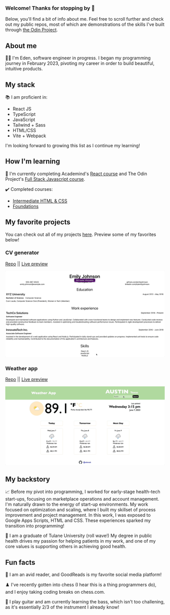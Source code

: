 ### Welcome! Thanks for stopping by 👋

Below, you'll find a bit of info about me. Feel free to scroll further and check out my public repos, most of which are demonstrations of the skills I've built through <a href="https://www.theodinproject.com/">the Odin Project</a>.

## About me

👩‍💻 I'm Eden, software engineer in progress. I began my programming journey in February 2023, pivoting my career in order to build beautiful, intuitive products.

## My stack

📚 I am proficient in:
- React JS
- TypeScript
- JavaScript
- Tailwind + Sass
- HTML/CSS
- Vite + Webpack

I'm looking forward to growing this list as I continue my learning!

## How I'm learning

📓 I'm currently completing Academind's <a href="https://www.udemy.com/course/react-the-complete-guide-incl-redux/">React course</a> and The Odin Project's <a href="https://www.theodinproject.com/paths/full-stack-javascript">Full Stack Javascript course</a>.

✔️ Completed courses:
- <a href="https://www.theodinproject.com/paths/full-stack-javascript/courses/intermediate-html-and-css">Intermediate HTML & CSS</a>
- <a href="https://www.theodinproject.com/paths/foundations/courses/foundations">Foundations</a>

## My favorite projects

You can check out all of my projects <a href="https://github.com/edensalt?tab=repositories">here</a>. Preview some of my favorites below!

### CV generator
<a href="https://github.com/edensalt/cv-application">Repo</a> || <a href="https://edensalt.github.io/cv-application/">Live preview</a>

<a href="https://github.com/edensalt/cv-application"><img src="./images/cv-app.gif" alt="gif of my cv generator"></a>

### Weather app
<a href="https://github.com/edensalt/weather-app">Repo</a> || <a href="https://edensalt.github.io/weather-app/">Live preview</a>

<a href="https://github.com/edensalt/weather-app"><img src="./images/basic-function.gif" alt="gif of my weather app"></a>

## My backstory

📈 Before my pivot into programming, I worked for early-stage health-tech start-ups, focusing on marketplace operations and account management. I'm naturally drawn to the energy of start-up environments. My work focused on optimization and scaling, where I built my skillset of process improvement and project management. In this work, I was exposed to Google Apps Scripts, HTML and CSS. These experiences sparked my transition into programming!

🌊 I am a graduate of Tulane University (roll wave!) My degree in public health drives my passion for helping patients in my work, and one of my core values is supporting others in achieving good health.

## Fun facts

📖 I am an avid reader, and GoodReads is my favorite social media platform!

♟️ I've recently gotten into chess (I hear this is a thing programmers do), and I enjoy taking coding breaks on chess.com.

🎸 I play guitar and am currently learning the bass, which isn't too challening, as it's essentially 2/3 of the instrument I already know!
